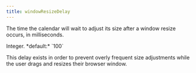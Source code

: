 ```yaml
---
title: windowResizeDelay
---
```


The time the calendar will wait to adjust its size after a window resize occurs, in milliseconds.

<div class='spec' markdown='1'>
Integer. *default:* `100`
</div>

This delay exists in order to prevent overly frequent size adjustments while the user drags and resizes their browser window.
